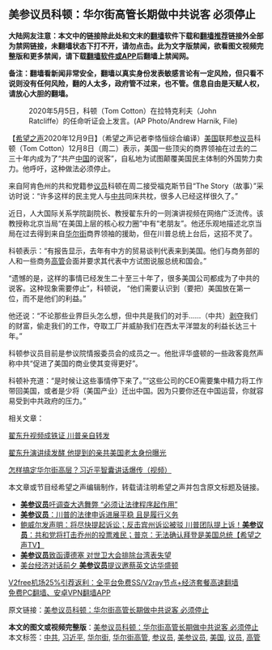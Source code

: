  <h2>美参议员科顿：华尔街高管长期做中共说客 必须停止</h2> <p class="notice"><b>大陆网友注意：本文中的链接除此处和文末的<a href="https://github.com/bannedbook/fanqiang" >翻墙</a>软件下载和<a href="https://github.com/killgcd/justmysocks/blob/master/README.md">翻墙推荐</a>链接外全部为禁网链接，未翻墙状态下打不开，请勿点击。此为文字版禁闻，欲看图文视频完整版和更多禁闻，请下载<a href="https://github.com/bannedbook/fanqiang">翻墙软件或APP</a>后翻墙上禁闻网。</p><p>备注：翻墙看新闻非常安全，翻墙以真实身份发表敏感言论有一定风险，但只看不说则没有任何风险，翻的人太多，政府管不过来，也不管。信息自由是天赋人权，请放心大胆的翻墙。</b></p>  <div class="entry"> <figure><figcaption>2020年5月5日，科顿（Tom Cotton）在拉特克利夫（John Ratcliffe）的任命听证会上发言。(AP Photo/Andrew Harnik, File) </figcaption></figure> <p>【<span class='wp_keywordlink_affiliate'><a href="https://www.soundofhope.org" title="希望之声" target="_blank">希望之声</a></span>2020年12月9日】（希望之声记者李恪恒综合编译）<a href="https://www.bannedbook.org/bnews/tag/%e7%be%8e%e5%9b%bd/" class="st_tag internal_tag" rel="tag" title="标签 美国 下的日志">美国</a>联邦<a href="https://www.bannedbook.org/bnews/tag/%e5%8f%82%e8%ae%ae%e5%91%98/" class="st_tag internal_tag" rel="tag" title="标签 参议员 下的日志">参议员</a>科顿（Tom Cotton）12月8日（周二）表示，美国一些顶尖的商界领袖在过去的二三十年内成为了“共产<span class='wp_keywordlink_affiliate'><a href="https://www.bannedbook.org/" title="中国" target="_blank">中国</a></span>的说客”，自私地为试图颠覆美国民主体制的外国势力卖力。他呼吁，这种做法必须停止。</p> <p>来自阿肯色州的共和党籍参<a href="https://www.bannedbook.org/bnews/tag/%e8%ae%ae%e5%91%98/" class="st_tag internal_tag" rel="tag" title="标签 议员 下的日志">议员</a>科顿在周二接受福克斯节目“The Story（故事）”采访时说：“许多这样的民主党人与<a href="https://www.bannedbook.org/bnews/tag/%e4%b8%ad%e5%85%b1/" class="st_tag internal_tag" rel="tag" title="标签 中共 下的日志">中共</a>同床共枕，很多人已经这样很久了。”</p> <p>近日，人大国际关系学院副院长、教授翟东升的一则演讲视频在网络广泛流传。该教授称北京当局“在美国上层的核心权力圈”中有“老朋友”。他还乐观地描述北京当局在过去得到来自<a href="https://www.bannedbook.org/bnews/tag/%e5%8d%8e%e5%b0%94%e8%a1%97/" class="st_tag internal_tag" rel="tag" title="标签 华尔街 下的日志">华尔街</a>商界领袖的援助，但在川普总统上台后，这招不灵了。</p> <p>科顿表示：“有报告显示，去年有中方的贸易谈判代表来到美国。他们与商务部的人和一些商务<a href="https://www.bannedbook.org/bnews/tag/%E9%AB%98%E7%AE%A1/" class="st_tag internal_tag" rel="tag" title="标签 高管 下的日志">高管</a>会面并要求其代表中方试图说服总统和国会。”</p>  <p>“遗憾的是，这样的事情已经发生二十至三十年了，很多美国公司都成为了中共的说客。这种现象需要停止”，科顿说， “他们需要认识到（要把）美国放在第一位，而不是他们的利益。”</p> <p>他还说：“不论那些业界巨头怎么想，但中共是我们的对手&#8230;&#8230;（中共）<span class='wp_keywordlink'><a href="https://www.bannedbook.org/forum2/topic21.html" title="《剥夺》 黄建民 著" target="_blank">剥夺</a></span>我们的财富，偷走我们的工作，夺取工厂并威胁我们在西太平洋盟友的利益长达三十年。”</p> <p>科顿参议员目前是参议院情报委员会的成员之一。他批评华盛顿的一些政客竟然声称中共“促进了美国的商业使其变得更好”。</p> <p>科顿补充道：“是时候让这些事情停下来了。”“这些公司的CEO需要集中精力将工作带回美国，或者是少将（美国产业）迁出中国。因为只要你还在中国运营，你就容易受到中共政府的压力。”</p>  <p>相关文章：</p> <p><a href="https://www.soundofhope.org/post/451423">翟东升视频成铁证 川普亲自转发</a></p> <p><a href="https://www.soundofhope.org/post/451660">翟东升演讲续发酵 他提到的亲共美国老太身份曝光</a></p> <p><a href="https://www.soundofhope.org/post/450484">怎样搞定华尔街高层？习近平智囊讲话爆传（视频）</a></p>  <p>本文章或节目经希望之声编辑制作，转载请注明希望之声并包含原文标题及链接。</p> <ul class='op-related-articles' title='相关阅读'> <li><a href='https://www.bannedbook.org/bnews/comments/20201208/1443812.html' target='_blank'><b>美参议员</b>吁调查大选舞弊 “必须让法律程序起作用”</a></li> <li><a href='https://www.bannedbook.org/bnews/comments/20201124/1436041.html' target='_blank'><b>美参议员</b>：川普的法律申诉进展平稳 且是履行义务</a></li> <li><a href='https://www.bannedbook.org/bnews/cbnews/20201123/1435756.html' target='_blank'>鲍威尔发声明：将尽快提起诉讼；反击宾州诉讼被驳 川普团队提上诉！<b>美参议员</b>：共和党将打击乔州的投票难民；普京：无法确认拜登是美国总统【希望之声TV】</a></li> <li><a href='https://www.bannedbook.org/bnews/headline/20201121/1434407.html' target='_blank'><b>美参议员</b>致函谭德塞 对世卫大会排除台湾表失望</a></li> <li><a href='https://www.bannedbook.org/bnews/taiwannews/20201120/1433737.html' target='_blank'>美台经济对话前夕 <b>美参议员</b>提议邀蔡英文访华盛顿</a></li> </ul> <p class="texttj"> <a href="https://www.bannedbook.org/forum23/topic22702.html" target="_blank">V2free机场25%引荐返利：全平台免费SS/V2ray节点+经济套餐高速翻墙</a><br/> <a href="https://github.com/bannedbook/fanqiang/wiki/%E7%A6%81%E9%97%BB%E7%BD%91%E5%AE%89%E5%8D%93%E7%BF%BB%E5%A2%99%E6%96%B0%E9%97%BBAPP" target="_blank">免费PC翻墙、安卓VPN翻墙APP</a></p><p>原文链接：<a class="src_link"  href="https://www.soundofhope.org/post/451795" target="_blank">美参议员科顿：华尔街高管长期做中共说客 必须停止</a></p><a name='sharetosocial'></a>       <div><b>本文的图文或视频完整版</b>：<a href='https://www.bannedbook.org/bnews/comments/20201209/1444810.html'>美参议员科顿：华尔街高管长期做中共说客 必须停止</a></div>  </div><!--END ENTRY--> <div class="postfooter"> <div>本文标签：<a href="https://www.bannedbook.org/bnews/tag/%e4%b8%ad%e5%85%b1/" rel="tag">中共</a>, <a href="https://www.bannedbook.org/bnews/tag/%e4%b9%a0%e8%bf%91%e5%b9%b3/" rel="tag">习近平</a>, <a href="https://www.bannedbook.org/bnews/tag/%e5%8d%8e%e5%b0%94%e8%a1%97/" rel="tag">华尔街</a>, <a href="https://www.bannedbook.org/bnews/tag/%E5%8D%8E%E5%B0%94%E8%A1%97%E9%AB%98%E7%AE%A1/" rel="tag">华尔街高管</a>, <a href="https://www.bannedbook.org/bnews/tag/%e5%8f%82%e8%ae%ae%e5%91%98/" rel="tag">参议员</a>, <a href="https://www.bannedbook.org/bnews/tag/%E7%BE%8E%E5%8F%82%E8%AE%AE%E5%91%98/" rel="tag">美参议员</a>, <a href="https://www.bannedbook.org/bnews/tag/%e7%be%8e%e5%9b%bd/" rel="tag">美国</a>, <a href="https://www.bannedbook.org/bnews/tag/%e8%ae%ae%e5%91%98/" rel="tag">议员</a>, <a href="https://www.bannedbook.org/bnews/tag/%E9%AB%98%E7%AE%A1/" rel="tag">高管</a></div>  </div><!--END POSTFOOTER--> 